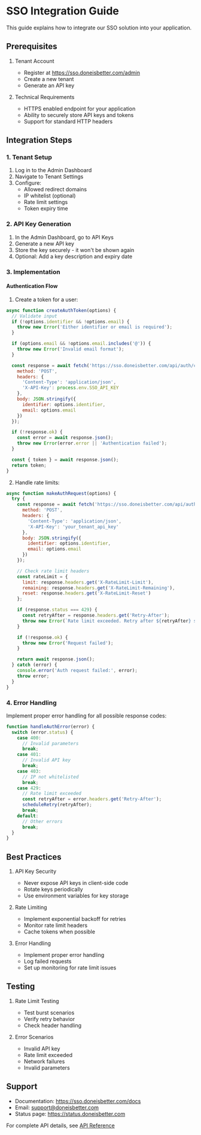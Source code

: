 # SSO Integration Guide

This guide explains how to integrate our SSO solution into your application.

## Prerequisites

1. Tenant Account
   - Register at https://sso.doneisbetter.com/admin
   - Create a new tenant
   - Generate an API key

2. Technical Requirements
   - HTTPS enabled endpoint for your application
   - Ability to securely store API keys and tokens
   - Support for standard HTTP headers

## Integration Steps

### 1. Tenant Setup

1. Log in to the Admin Dashboard
2. Navigate to Tenant Settings
3. Configure:
   - Allowed redirect domains
   - IP whitelist (optional)
   - Rate limit settings
   - Token expiry time

### 2. API Key Generation

1. In the Admin Dashboard, go to API Keys
2. Generate a new API key
3. Store the key securely - it won't be shown again
4. Optional: Add a key description and expiry date

### 3. Implementation

#### Authentication Flow

1. Create a token for a user:
```javascript
async function createAuthToken(options) {
  // Validate input
  if (!options.identifier && !options.email) {
    throw new Error('Either identifier or email is required');
  }

  if (options.email && !options.email.includes('@')) {
    throw new Error('Invalid email format');
  }

  const response = await fetch('https://sso.doneisbetter.com/api/auth/create', {
    method: 'POST',
    headers: {
      'Content-Type': 'application/json',
      'X-API-Key': process.env.SSO_API_KEY
    },
    body: JSON.stringify({
      identifier: options.identifier,
      email: options.email
    })
  });

  if (!response.ok) {
    const error = await response.json();
    throw new Error(error.error || 'Authentication failed');
  }

  const { token } = await response.json();
  return token;
}
```

2. Handle rate limits:
```javascript
async function makeAuthRequest(options) {
  try {
    const response = await fetch('https://sso.doneisbetter.com/api/auth/create', {
      method: 'POST',
      headers: {
        'Content-Type': 'application/json',
        'X-API-Key': 'your_tenant_api_key'
      },
      body: JSON.stringify({
        identifier: options.identifier,
        email: options.email
      })
    });

    // Check rate limit headers
    const rateLimit = {
      limit: response.headers.get('X-RateLimit-Limit'),
      remaining: response.headers.get('X-RateLimit-Remaining'),
      reset: response.headers.get('X-RateLimit-Reset')
    };

    if (response.status === 429) {
      const retryAfter = response.headers.get('Retry-After');
      throw new Error(`Rate limit exceeded. Retry after ${retryAfter} seconds`);
    }

    if (!response.ok) {
      throw new Error('Request failed');
    }

    return await response.json();
  } catch (error) {
    console.error('Auth request failed:', error);
    throw error;
  }
}
```

### 4. Error Handling

Implement proper error handling for all possible response codes:

```javascript
function handleAuthError(error) {
  switch (error.status) {
    case 400:
      // Invalid parameters
      break;
    case 401:
      // Invalid API key
      break;
    case 403:
      // IP not whitelisted
      break;
    case 429:
      // Rate limit exceeded
      const retryAfter = error.headers.get('Retry-After');
      scheduleRetry(retryAfter);
      break;
    default:
      // Other errors
      break;
  }
}
```

## Best Practices

1. API Key Security
   - Never expose API keys in client-side code
   - Rotate keys periodically
   - Use environment variables for key storage

2. Rate Limiting
   - Implement exponential backoff for retries
   - Monitor rate limit headers
   - Cache tokens when possible

3. Error Handling
   - Implement proper error handling
   - Log failed requests
   - Set up monitoring for rate limit issues

## Testing

1. Rate Limit Testing
   - Test burst scenarios
   - Verify retry behavior
   - Check header handling

2. Error Scenarios
   - Invalid API key
   - Rate limit exceeded
   - Network failures
   - Invalid parameters

## Support

- Documentation: https://sso.doneisbetter.com/docs
- Email: support@doneisbetter.com
- Status page: https://status.doneisbetter.com

For complete API details, see [API Reference](api-reference.md)
